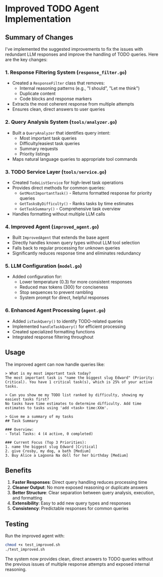 # Improved TODO Agent Implementation

## Summary of Changes

I've implemented the suggested improvements to fix the issues with redundant LLM responses and improve the handling of TODO queries. Here are the key changes:

### 1. **Response Filtering System** (`response_filter.go`)
- Created a `ResponseFilter` class that removes:
  - Internal reasoning patterns (e.g., "I should", "Let me think")
  - Duplicate content
  - Code blocks and response markers
- Extracts the most coherent response from multiple attempts
- Ensures clean, direct answers to user queries

### 2. **Query Analysis System** (`tools/analyzer.go`)
- Built a `QueryAnalyzer` that identifies query intent:
  - Most important task queries
  - Difficulty/easiest task queries
  - Summary requests
  - Priority listings
- Maps natural language queries to appropriate tool commands

### 3. **TODO Service Layer** (`tools/service.go`)
- Created `TodoListService` for high-level task operations
- Provides direct methods for common queries:
  - `GetMostImportantTask()` - Returns formatted response for priority queries
  - `GetTasksByDifficulty()` - Ranks tasks by time estimates
  - `GetTaskSummary()` - Comprehensive task overview
- Handles formatting without multiple LLM calls

### 4. **Improved Agent** (`improved_agent.go`)
- Built `ImprovedAgent` that extends the base agent
- Directly handles known query types without LLM tool selection
- Falls back to regular processing for unknown queries
- Significantly reduces response time and eliminates redundancy

### 5. **LLM Configuration** (`model.go`)
- Added configuration for:
  - Lower temperature (0.3) for more consistent responses
  - Reduced max tokens (300) for conciseness
  - Stop sequences to prevent rambling
  - System prompt for direct, helpful responses

### 6. **Enhanced Agent Processing** (`agent.go`)
- Added `isTaskQuery()` to identify TODO-related queries
- Implemented `handleTaskQuery()` for efficient processing
- Created specialized formatting functions
- Integrated response filtering throughout

## Usage

The improved agent can now handle queries like:

```
> What is my most important task today?
The most important task is "name the biggest slug Edward" (Priority: Critical). You have 1 critical task(s), which is 25% of your active tasks.

> Can you show me my TODO list ranked by difficulty, showing my easiest tasks first?
No tasks have time estimates to determine difficulty. Add time estimates to tasks using 'add <task> time:XXm'.

> Give me a summary of my tasks
## Task Summary

### Overview:
- Total Tasks: 4 (4 active, 0 completed)

### Current Focus (Top 3 Priorities):
1. name the biggest slug Edward [Critical]
2. give Crosby, my dog, a bath [Medium]
3. Buy Alice a Lagoona Na doll for her birthday [Medium]
```

## Benefits

1. **Faster Responses**: Direct query handling reduces processing time
2. **Cleaner Output**: No more exposed reasoning or duplicate answers
3. **Better Structure**: Clear separation between query analysis, execution, and formatting
4. **Extensibility**: Easy to add new query types and responses
5. **Consistency**: Predictable responses for common queries

## Testing

Run the improved agent with:

```bash
chmod +x test_improved.sh
./test_improved.sh
```

The system now provides clean, direct answers to TODO queries without the previous issues of multiple response attempts and exposed internal reasoning.
